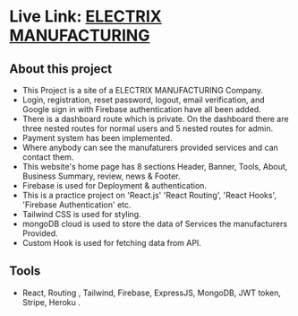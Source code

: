 # Live Link: [ELECTRIX MANUFACTURING](https://assignment-twelfth.web.app)

## About this project
* This Project is a site of a ELECTRIX MANUFACTURING Company.
* Login, registration, reset password, logout, email verification, and Google sign in with Firebase authentication have all been added.
* There is a dashboard route which is private. On the dashboard there are three nested
       routes for normal users and 5 nested routes for admin.
* Payment system has been implemented. 
* Where anybody can see the manufaturers provided services and can contact them.
* This website's home page has 8 sections Header, Banner, Tools, About, Business Summary, review, news & Footer.
* Firebase is used for Deployment & authentication.
* This is a practice project on 'React.js' 'React Routing', 'React Hooks', 'Firebase Authentication' etc.
* Tailwind CSS is used for styling.
* mongoDB cloud is used to store the data of Services the manufacturers Provided.
* Custom Hook is used for fetching data from API.

## Tools
*  React, Routing , Tailwind, Firebase, ExpressJS, MongoDB, JWT token, Stripe, Heroku .

